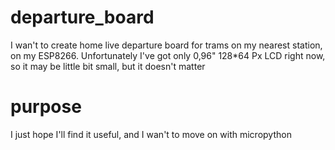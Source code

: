 # departure_board

I wan't to create home live departure board for trams on my nearest station, on my ESP8266. Unfortunately I've got only 0,96" 128*64 Px LCD right now, so it may be little bit small, but it doesn't matter

# purpose

I just hope I'll find it useful, and I wan't to move on with micropython

